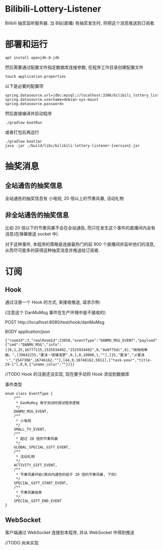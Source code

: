 # Bilibili-Lottery-Listener
Bilibili 抽奖监听服务器. 当 B站(直播) 有抽奖发生时, 将把这个消息推送到订阅者.

# 部署和运行

    apt install openjdk-8-jdk
    
然后需要通过配置文件指定数据库连接参数, 在程序工作目录创建配置文件

    touch application.properties

以下是必要的配置项

    spring.datasource.url=jdbc:mysql://localhost:3306/bilibili_lottery_listener
    spring.datasource.username=debian-sys-maint
    spring.datasource.password=

然后直接编译并启动程序

    ./gradlew bootRun

或者打包后再运行

    ./gradlew bootJar
    java -jar ./build/libs/bilibili-lottery-listener-{version}.jar

# 抽奖消息
## 全站通告的抽奖信息
全站通告的抽奖信息有  小电视, 20 倍以上的节奏风暴, 活动礼物

## 非全站通告的抽奖信息
比如 20 倍以下的节奏风暴不会在全站通告, 而只在发生这个事件的直播间内会有消息(在弹幕推送 socket 中).

对于这种事件, 本程序的策略是连接最热门的前 900 个直播间并监听他们的消息, 从而尽可能多的获得这种抽奖消息并推送给订阅者.

# 订阅
## Hook
通过注册一个 Hook 的方式, 来接收推送, 请求示例:

(注意这个 DanMuMsg 事件在生产环境中是不接收的)

POST http://localhost:8080/test/hook/danMuMsg

BODY application/json

    {"roomId":3,"realRoomId":23058,"eventType":"DANMU_MSG_EVENT","payload":{"cmd":"DANMU_MSG","info":[[0,1,25,16777215,1525934492,"1525934492",0,"8a0f75dc",0],"悄悄地奉献。",[39042255,"夏沫丶琉璃浅梦",0,1,0,10000,1,""],[15,"夏沫","乄夏沫丶","1547306",16746162,""],[44,0,16746162,5811],["task-year","title-29-1"],0,0,{"uname_color":""}]}}

//TODO
Hook 的注册还没实现, 现在要手动将 Hook 添加到数据库

事件类型

    enum class EventType {
        /**
         * DanMuMsg 用于测试时调试程序逻辑
         */
        DANMU_MSG_EVENT,
        /**
         * 小电视
         */
        SMALL_TV_EVENT,
        /**
         * 超过 20 倍的节奏风暴
         */
        GLOBAL_SPECIAL_GIFT_EVENT,
        /**
         * 活动礼物
         */
        ACTIVITY_GIFT_EVENT,
        /**
         * 节奏风暴开始(房间内通告的低于 20 倍的节奏风暴, 下同)
         */
        SPECIAL_GIFT_START_EVENT,
        /**
         * 节奏风暴结束
         */
        SPECIAL_GIFT_END_EVENT
    }

## WebSocket
客户端通过 WebSocket 连接到本程序, 并从 WebSocket 中得到推送

//TODO
尚未实现
